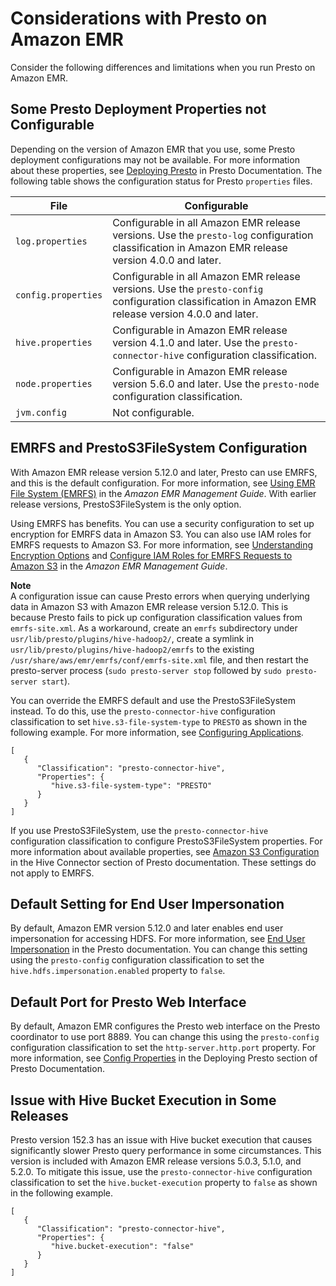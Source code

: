 # Considerations with Presto on Amazon EMR<a name="emr-presto-considerations"></a>

Consider the following differences and limitations when you run Presto on Amazon EMR\.

## Some Presto Deployment Properties not Configurable<a name="emr-presto-deployment-config"></a>

Depending on the version of Amazon EMR that you use, some Presto deployment configurations may not be available\. For more information about these properties, see [Deploying Presto](https://prestodb.io/docs/current/installation/deployment.html) in Presto Documentation\. The following table shows the configuration status for Presto `properties` files\.


| File | Configurable | 
| --- | --- | 
|  `log.properties`  |  Configurable in all Amazon EMR release versions\. Use the `presto-log` configuration classification in Amazon EMR release version 4\.0\.0 and later\.  | 
|  `config.properties`  |  Configurable in all Amazon EMR release versions\. Use the `presto-config` configuration classification in Amazon EMR release version 4\.0\.0 and later\.  | 
|  `hive.properties`  |  Configurable in Amazon EMR release version 4\.1\.0 and later\. Use the `presto-connector-hive` configuration classification\.  | 
|  `node.properties`  |  Configurable in Amazon EMR release version 5\.6\.0 and later\. Use the `presto-node` configuration classification\.  | 
|  `jvm.config`  |  Not configurable\.  | 

## EMRFS and PrestoS3FileSystem Configuration<a name="emr-presto-prestos3"></a>

With Amazon EMR release version 5\.12\.0 and later, Presto can use EMRFS, and this is the default configuration\. For more information, see [Using EMR File System \(EMRFS\)](http://docs.aws.amazon.com/emr/latest/ManagementGuide/emr-fs.html) in the *Amazon EMR Management Guide*\. With earlier release versions, PrestoS3FileSystem is the only option\.

Using EMRFS has benefits\. You can use a security configuration to set up encryption for EMRFS data in Amazon S3\. You can also use IAM roles for EMRFS requests to Amazon S3\. For more information, see [Understanding Encryption Options](http://docs.aws.amazon.com/emr/latest/ManagementGuide/emr-data-encryption-options.html) and [Configure IAM Roles for EMRFS Requests to Amazon S3](http://docs.aws.amazon.com/emr/latest/ManagementGuide/emr-emrfs-iam-roles.html) in the *Amazon EMR Management Guide*\.

**Note**  
A configuration issue can cause Presto errors when querying underlying data in Amazon S3 with Amazon EMR release version 5\.12\.0\. This is because Presto fails to pick up configuration classification values from `emrfs-site.xml`\. As a workaround, create an `emrfs` subdirectory under `usr/lib/presto/plugins/hive-hadoop2/`, create a symlink in `usr/lib/presto/plugins/hive-hadoop2/emrfs` to the existing `/usr/share/aws/emr/emrfs/conf/emrfs-site.xml` file, and then restart the presto\-server process \(`sudo presto-server stop` followed by `sudo presto-server start`\)\.

You can override the EMRFS default and use the PrestoS3FileSystem instead\. To do this, use the `presto-connector-hive` configuration classification to set `hive.s3-file-system-type` to `PRESTO` as shown in the following example\. For more information, see [Configuring Applications](emr-configure-apps.md)\.

```
[
   {
      "Classification": "presto-connector-hive",
      "Properties": {
         "hive.s3-file-system-type": "PRESTO"
      }
   }
]
```

If you use PrestoS3FileSystem, use the `presto-connector-hive` configuration classification to configure PrestoS3FileSystem properties\. For more information about available properties, see [Amazon S3 Configuration](https://prestodb.io/docs/current/connector/hive.html#amazon-s3-configuration) in the Hive Connector section of Presto documentation\. These settings do not apply to EMRFS\.

## Default Setting for End User Impersonation<a name="emr-presto-end-user-impersonation"></a>

By default, Amazon EMR version 5\.12\.0 and later enables end user impersonation for accessing HDFS\. For more information, see [End User Impersonation](https://prestodb.io/docs/current/connector/hive-security.html#end-user-impersonation) in the Presto documentation\. You can change this setting using the `presto-config` configuration classification to set the `hive.hdfs.impersonation.enabled` property to `false`\.

## Default Port for Presto Web Interface<a name="emr-presto-default-web-port"></a>

By default, Amazon EMR configures the Presto web interface on the Presto coordinator to use port 8889\. You can change this using the `presto-config` configuration classification to set the `http-server.http.port` property\. For more information, see [Config Properties](https://prestodb.io/docs/current/installation/deployment.html#config-properties) in the Deploying Presto section of Presto Documentation\.

## Issue with Hive Bucket Execution in Some Releases<a name="emr-presto-bucket-execution"></a>

Presto version 152\.3 has an issue with Hive bucket execution that causes significantly slower Presto query performance in some circumstances\. This version is included with Amazon EMR release versions 5\.0\.3, 5\.1\.0, and 5\.2\.0\. To mitigate this issue, use the `presto-connector-hive` configuration classification to set the `hive.bucket-execution` property to `false` as shown in the following example\.

```
[
   {
      "Classification": "presto-connector-hive",
      "Properties": {
         "hive.bucket-execution": "false"
      }
   }
]
```